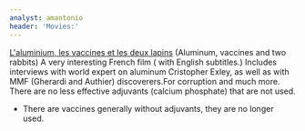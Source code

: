 ```yaml
---
analyst: amantonio
header: 'Movies:'
---
```


[L'aluminium, les vaccines et les deux lapins](https://www.youtube.com/watch?v=933TYSOglZE) (Aluminum, vaccines and two rabbits)
A very interesting French film ( with English subtitles.) Includes interviews with world expert on aluminum Cristopher Exley, as well as with MMF (Gherardi and Authier) discoverers.For corruption and much more.
There are no less effective adjuvants (calcium phosphate) that are not used.
- There are vaccines generally without adjuvants, they are no longer used.
